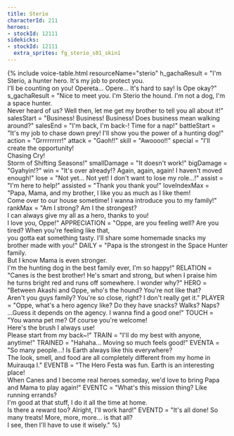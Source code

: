 ```yaml
---
title: Sterio
characterId: 211
heroes:
- stockId: 12111
sidekicks:
- stockId: 12111
  extra_sprites: fg_sterio_s01_skin1
---
```


{% include voice-table.html resourceName="sterio"
h_gachaResult = "I'm Sterio, a hunter hero. It's my job to protect you.<br>I'll be counting on you! Opereta... Opere... It's hard to say! Is Ope okay?"
s_gachaResult = "Nice to meet you. I'm Sterio the hound. I'm not a dog, I'm a space hunter.<br>Never heard of us? Well then, let me get my brother to tell you all about it!"
salesStart = "Business! Business! Business! Does business mean walking around?"
salesEnd = "I'm back, I'm back-! Time for a nap!"
battleStart = "It's my job to chase down prey! I'll show you the power of a hunting dog!"
action = "Grrrrrrrrr!"
attack = "Gaoh!!"
skill = "Awoooo!!"
special = "I'll create the opportunity!<br>Chasing Cry!<br>Storm of Shifting Seasons!"
smallDamage = "It doesn't work!"
bigDamage = "Gyahyin!?"
win = "It's over already!? Again, again, again! I haven't moved enough!"
lose = "Not yet... Not yet! I don't want to lose my role...!"
assist = "I'm here to help!"
assisted = "Thank you thank you!"
loveIndexMax = "Papa, Mama, and my brother, I like you as much as I like them!<br>Come over to our house sometime! I wanna introduce you to my family!"
rankMax = "Am I strong? Am I the strongest?<br>I can always give my all as a hero, thanks to you!<br>I love you, Oppe!"
APPRECIATION = "Oppe, are you feeling well? Are you tired? When you're feeling like that,<br>you gotta eat something tasty. I'll share some homemade snacks my brother made with you!"
DAILY = "Papa is the strongest in the Space Hunter family.<br>But I know Mama is even stronger.<br>I'm the hunting dog in the best family ever, I'm so happy!"
RELATION = "Canes is the best brother! He's smart and strong, but when I praise him<br>he turns bright red and runs off somewhere. I wonder why?"
HERO = "Between Akashi and Oppe, who's the hound? You're not like that?<br>Aren't you guys family? You're so close, right? I don't really get it."
PLAYER = "Oppe, what's a hero agency like? Do they have snacks? Walks? Naps?<br>...Guess it depends on the agency. I wanna find a good one!"
TOUCH = "You wanna pet me? Of course you're welcome!<br>Here's the brush I always use!<br>Please start from my back~!"
TRAIN = "I'll do my best with anyone, anytime!"
TRAINED = "Hahaha... Moving so much feels good!"
EVENTA = "So many people...! Is Earth always like this everywhere?<br>The look, smell, and food are all completely different from my home in Muirauqa I."
EVENTB = "The Hero Festa was fun. Earth is an interesting place!<br>When Canes and I become real heroes someday, we'd love to bring Papa and Mama to play again!"
EVENTC = "What's this mission thing? Like running errands?<br>I'm good at that stuff, I do it all the time at home.<br>Is there a reward too? Alright, I'll work hard!"
EVENTD = "It's all done! So many treats! More, more, more... is that all?<br>I see, then I'll have to use it wisely."
%}
